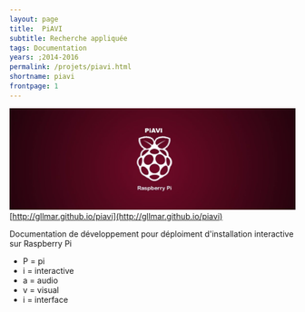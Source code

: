 ```yaml
---
layout: page
title:  PiAVI
subtitle: Recherche appliquée
tags: Documentation
years: ;2014-2016
permalink: /projets/piavi.html
shortname: piavi
frontpage: 1
---
```

![piavi](../../assets/img/img_piavi_01.jpg)
[http://gllmar.github.io/piavi](http://gllmar.github.io/piavi)

Documentation de développement pour déploiment d'installation interactive sur Raspberry Pi

* P = pi
* i = interactive
* a = audio
* v = visual
* i = interface
